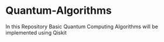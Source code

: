 # Quantum-Algorithms
In this Repository Basic Quantum Computing Algorithms will be implemented using Qiskit
